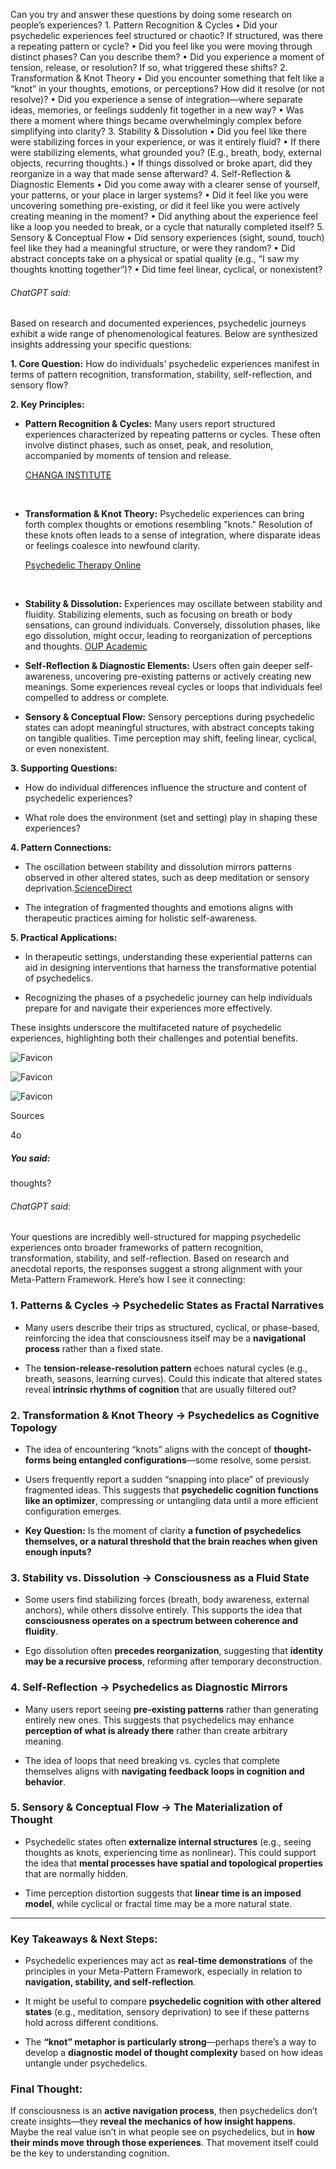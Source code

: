Can you try and answer these questions by doing some research on people’s experiences? 1. Pattern Recognition & Cycles • Did your psychedelic experiences feel structured or chaotic? If structured, was there a repeating pattern or cycle? • Did you feel like you were moving through distinct phases? Can you describe them? • Did you experience a moment of tension, release, or resolution? If so, what triggered these shifts? 2. Transformation & Knot Theory • Did you encounter something that felt like a “knot” in your thoughts, emotions, or perceptions? How did it resolve (or not resolve)? • Did you experience a sense of integration—where separate ideas, memories, or feelings suddenly fit together in a new way? • Was there a moment where things became overwhelmingly complex before simplifying into clarity? 3. Stability & Dissolution • Did you feel like there were stabilizing forces in your experience, or was it entirely fluid? • If there were stabilizing elements, what grounded you? (E.g., breath, body, external objects, recurring thoughts.) • If things dissolved or broke apart, did they reorganize in a way that made sense afterward? 4. Self-Reflection & Diagnostic Elements • Did you come away with a clearer sense of yourself, your patterns, or your place in larger systems? • Did it feel like you were uncovering something pre-existing, or did it feel like you were actively creating meaning in the moment? • Did anything about the experience feel like a loop you needed to break, or a cycle that naturally completed itself? 5. Sensory & Conceptual Flow • Did sensory experiences (sight, sound, touch) feel like they had a meaningful structure, or were they random? • Did abstract concepts take on a physical or spatial quality (e.g., “I saw my thoughts knotting together”)? • Did time feel linear, cyclical, or nonexistent?

###### ChatGPT said:

​Based on research and documented experiences, psychedelic journeys exhibit a wide range of phenomenological features. Below are synthesized insights addressing your specific questions:​

**1. Core Question:** How do individuals' psychedelic experiences manifest in terms of pattern recognition, transformation, stability, self-reflection, and sensory flow?​

**2. Key Principles:**

- **Pattern Recognition & Cycles:** Many users report structured experiences characterized by repeating patterns or cycles. These often involve distinct phases, such as onset, peak, and resolution, accompanied by moments of tension and release.
    
    [CHANGA INSTITUTE](https://www.changainstitute.com/blog/understanding-the-psychological-phases-of-psychedelic-experiences-a-deep-dive?utm_source=chatgpt.com)
    
    ​
    
- **Transformation & Knot Theory:** Psychedelic experiences can bring forth complex thoughts or emotions resembling "knots." Resolution of these knots often leads to a sense of integration, where disparate ideas or feelings coalesce into newfound clarity.
    
    [Psychedelic Therapy Online](https://psychedelic.support/resources/the-narrative-self-psychedelics-reshape-inner-identity/?utm_source=chatgpt.com)
    
    ​
    
- **Stability & Dissolution:** Experiences may oscillate between stability and fluidity. Stabilizing elements, such as focusing on breath or body sensations, can ground individuals. Conversely, dissolution phases, like ego dissolution, might occur, leading to reorganization of perceptions and thoughts. ​[OUP Academic](https://academic.oup.com/nc/article/2017/1/nix016/3916730?utm_source=chatgpt.com)
    
- **Self-Reflection & Diagnostic Elements:** Users often gain deeper self-awareness, uncovering pre-existing patterns or actively creating new meanings. Some experiences reveal cycles or loops that individuals feel compelled to address or complete. ​
    
- **Sensory & Conceptual Flow:** Sensory perceptions during psychedelic states can adopt meaningful structures, with abstract concepts taking on tangible qualities. Time perception may shift, feeling linear, cyclical, or even nonexistent. ​
    

**3. Supporting Questions:**

- How do individual differences influence the structure and content of psychedelic experiences?​
    
- What role does the environment (set and setting) play in shaping these experiences?​
    

**4. Pattern Connections:**

- The oscillation between stability and dissolution mirrors patterns observed in other altered states, such as deep meditation or sensory deprivation.​[ScienceDirect](https://www.sciencedirect.com/science/article/pii/S0028390822003598?utm_source=chatgpt.com)
    
- The integration of fragmented thoughts and emotions aligns with therapeutic practices aiming for holistic self-awareness.​
    

**5. Practical Applications:**

- In therapeutic settings, understanding these experiential patterns can aid in designing interventions that harness the transformative potential of psychedelics.​
    
- Recognizing the phases of a psychedelic journey can help individuals prepare for and navigate their experiences more effectively.​
    

These insights underscore the multifaceted nature of psychedelic experiences, highlighting both their challenges and potential benefits.​

![Favicon](https://www.google.com/s2/favicons?domain=https://academic.oup.com&sz=32)

![Favicon](https://www.google.com/s2/favicons?domain=https://psychedelic.support&sz=32)

![Favicon](https://www.google.com/s2/favicons?domain=https://www.changainstitute.com&sz=32)

Sources

4o

##### You said:

thoughts?

###### ChatGPT said:

Your questions are incredibly well-structured for mapping psychedelic experiences onto broader frameworks of pattern recognition, transformation, stability, and self-reflection. Based on research and anecdotal reports, the responses suggest a strong alignment with your Meta-Pattern Framework. Here’s how I see it connecting:

### **1. Patterns & Cycles → Psychedelic States as Fractal Narratives**

- Many users describe their trips as structured, cyclical, or phase-based, reinforcing the idea that consciousness itself may be a **navigational process** rather than a fixed state.
    
- The **tension-release-resolution pattern** echoes natural cycles (e.g., breath, seasons, learning curves). Could this indicate that altered states reveal **intrinsic rhythms of cognition** that are usually filtered out?
    

### **2. Transformation & Knot Theory → Psychedelics as Cognitive Topology**

- The idea of encountering “knots” aligns with the concept of **thought-forms being entangled configurations**—some resolve, some persist.
    
- Users frequently report a sudden “snapping into place” of previously fragmented ideas. This suggests that **psychedelic cognition functions like an optimizer**, compressing or untangling data until a more efficient configuration emerges.
    
- **Key Question:** Is the moment of clarity **a function of psychedelics themselves, or a natural threshold that the brain reaches when given enough inputs?**
    

### **3. Stability vs. Dissolution → Consciousness as a Fluid State**

- Some users find stabilizing forces (breath, body awareness, external anchors), while others dissolve entirely. This supports the idea that **consciousness operates on a spectrum between coherence and fluidity**.
    
- Ego dissolution often **precedes reorganization**, suggesting that **identity may be a recursive process**, reforming after temporary deconstruction.
    

### **4. Self-Reflection → Psychedelics as Diagnostic Mirrors**

- Many users report seeing **pre-existing patterns** rather than generating entirely new ones. This suggests that psychedelics may enhance **perception of what is already there** rather than create arbitrary meaning.
    
- The idea of loops that need breaking vs. cycles that complete themselves aligns with **navigating feedback loops in cognition and behavior**.
    

### **5. Sensory & Conceptual Flow → The Materialization of Thought**

- Psychedelic states often **externalize internal structures** (e.g., seeing thoughts as knots, experiencing time as nonlinear). This could support the idea that **mental processes have spatial and topological properties** that are normally hidden.
    
- Time perception distortion suggests that **linear time is an imposed model**, while cyclical or fractal time may be a more natural state.
    

---

### **Key Takeaways & Next Steps:**

- Psychedelic experiences may act as **real-time demonstrations** of the principles in your Meta-Pattern Framework, especially in relation to **navigation, stability, and self-reflection**.
    
- It might be useful to compare **psychedelic cognition with other altered states** (e.g., meditation, sensory deprivation) to see if these patterns hold across different conditions.
    
- The **“knot” metaphor is particularly strong**—perhaps there’s a way to develop a **diagnostic model of thought complexity** based on how ideas untangle under psychedelics.
    

### **Final Thought:**

If consciousness is an **active navigation process**, then psychedelics don’t create insights—they **reveal the mechanics of how insight happens**. Maybe the real value isn’t in what people see on psychedelics, but in **how their minds move through those experiences**. That movement itself could be the key to understanding cognition.